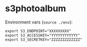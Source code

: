 # s3photoalbum


Environment vars (`source ./env`):

```
export S3_ENDPOINT="XXXXXXXXX"
export S3_ACCESSKEY="YYYYYYYYYYYY"
export S3_SECRETKEY="ZZZZZZZZZZZZZ"
```
